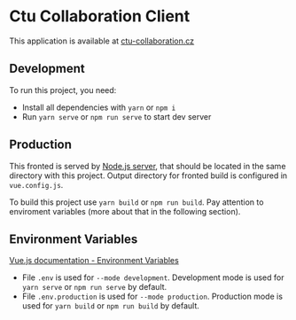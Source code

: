 # Ctu Collaboration Client

This application is available at [ctu-collaboration.cz](https://ctu-collaboration.cz/)

## Development

To run this project, you need:

- Install all dependencies with `yarn` or `npm i`
- Run `yarn serve` or `npm run serve` to start dev server

## Production

This fronted is served by [Node.js server](https://github.com/doomkit/ctu-server), that should be located in the same directory with this project. Output directory for fronted build is configured in `vue.config.js`.

To build this project use `yarn build` or `npm run build`. Pay attention to enviroment variables (more about that in the following section).

## Environment Variables

[Vue.js documentation - Environment Variables](https://cli.vuejs.org/guide/mode-and-env.html#environment-variables)

- File `.env` is used for `--mode development`. Development mode is used for `yarn serve` or `npm run serve` by default.
- File `.env.production` is used for `--mode production`. Production mode is used for `yarn build` or `npm run build` by default.
